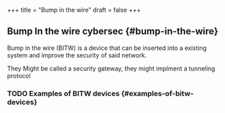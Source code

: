 +++
title = "Bump in the wire"
draft = false
+++

## Bump In the wire <span class="tag"><span class="cybersec">cybersec</span></span> {#bump-in-the-wire}

Bump in the wire (BITW) is a device that can be inserted into a existing system and improve the security of said network.

They Might be called a security gateway, they might implment a tunneling protocol


### <span class="org-todo todo TODO">TODO</span> Examples of BITW devices {#examples-of-bitw-devices}
